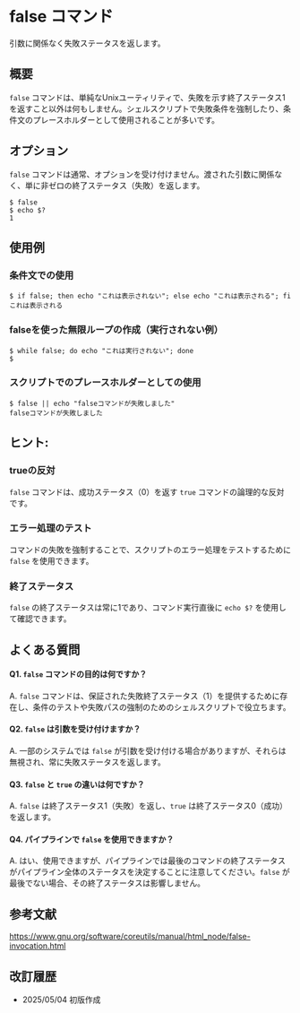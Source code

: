 # false コマンド

引数に関係なく失敗ステータスを返します。

## 概要

`false` コマンドは、単純なUnixユーティリティで、失敗を示す終了ステータス1を返すこと以外は何もしません。シェルスクリプトで失敗条件を強制したり、条件文のプレースホルダーとして使用されることが多いです。

## オプション

`false` コマンドは通常、オプションを受け付けません。渡された引数に関係なく、単に非ゼロの終了ステータス（失敗）を返します。

```console
$ false
$ echo $?
1
```

## 使用例

### 条件文での使用

```console
$ if false; then echo "これは表示されない"; else echo "これは表示される"; fi
これは表示される
```

### falseを使った無限ループの作成（実行されない例）

```console
$ while false; do echo "これは実行されない"; done
$
```

### スクリプトでのプレースホルダーとしての使用

```console
$ false || echo "falseコマンドが失敗しました"
falseコマンドが失敗しました
```

## ヒント:

### trueの反対

`false` コマンドは、成功ステータス（0）を返す `true` コマンドの論理的な反対です。

### エラー処理のテスト

コマンドの失敗を強制することで、スクリプトのエラー処理をテストするために `false` を使用できます。

### 終了ステータス

`false` の終了ステータスは常に1であり、コマンド実行直後に `echo $?` を使用して確認できます。

## よくある質問

#### Q1. `false` コマンドの目的は何ですか？
A. `false` コマンドは、保証された失敗終了ステータス（1）を提供するために存在し、条件のテストや失敗パスの強制のためのシェルスクリプトで役立ちます。

#### Q2. `false` は引数を受け付けますか？
A. 一部のシステムでは `false` が引数を受け付ける場合がありますが、それらは無視され、常に失敗ステータスを返します。

#### Q3. `false` と `true` の違いは何ですか？
A. `false` は終了ステータス1（失敗）を返し、`true` は終了ステータス0（成功）を返します。

#### Q4. パイプラインで `false` を使用できますか？
A. はい、使用できますが、パイプラインでは最後のコマンドの終了ステータスがパイプライン全体のステータスを決定することに注意してください。`false` が最後でない場合、その終了ステータスは影響しません。

## 参考文献

https://www.gnu.org/software/coreutils/manual/html_node/false-invocation.html

## 改訂履歴

- 2025/05/04 初版作成